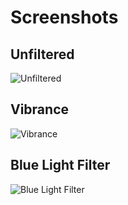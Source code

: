# Screenshots

## Unfiltered

![Unfiltered](./.github/assets/unfiltered.png)

## Vibrance

![Vibrance](./.github/assets/vibrance.png)

## Blue Light Filter

![Blue Light Filter](./.github/assets/blue-light-filter.png)
